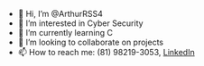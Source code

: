 - 👋 Hi, I’m @ArthurRSS4
- 👀 I’m interested in Cyber Security
- 🌱 I’m currently learning C
- 💞️ I’m looking to collaborate on projects
- 📫 How to reach me: (81) 98219-3053, [LinkedIn](https://www.linkedin.com/in/arthur-ren%C3%AA/)

